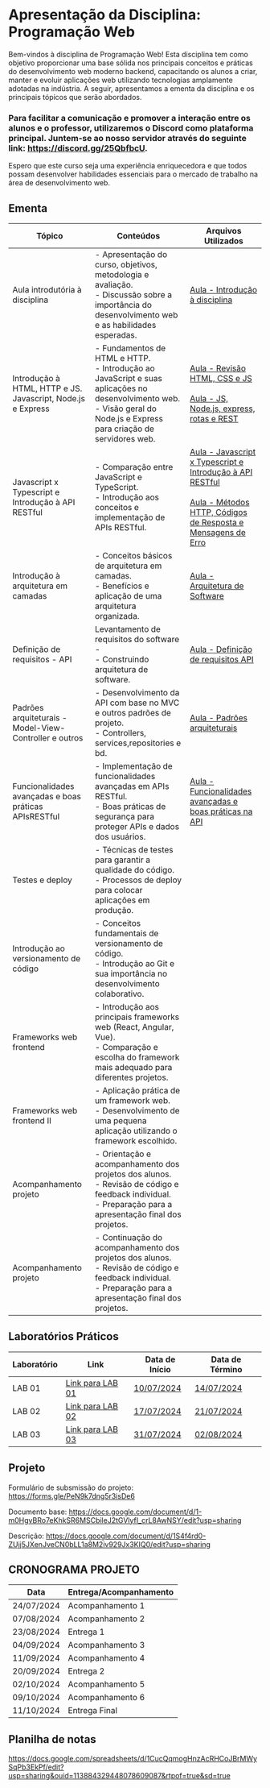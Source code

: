 # Apresentação da Disciplina: Programação Web

Bem-vindos à disciplina de Programação Web! Esta disciplina tem como objetivo proporcionar uma base sólida nos principais conceitos e práticas do desenvolvimento web moderno backend, capacitando os alunos a criar, manter e evoluir aplicações web utilizando tecnologias amplamente adotadas na indústria. A seguir, apresentamos a ementa da disciplina e os principais tópicos que serão abordados.

### Para facilitar a comunicação e promover a interação entre os alunos e o professor, utilizaremos o Discord como plataforma principal. Juntem-se ao nosso servidor através do seguinte link: https://discord.gg/25QbfbcU.

Espero que este curso seja uma experiência enriquecedora e que todos possam desenvolver habilidades essenciais para o mercado de trabalho na área de desenvolvimento web.

## Ementa 

| Tópico | Conteúdos | Arquivos Utilizados |
|--------|-----------|---------------------|
| Aula introdutória à disciplina | - Apresentação do curso, objetivos, metodologia e avaliação.<br>- Discussão sobre a importância do desenvolvimento web e as habilidades esperadas. | [Aula - Introdução à disciplina](aulas/Aula1.pdf) |
| Introdução à HTML, HTTP e JS. Javascript, Node.js e Express | - Fundamentos de HTML e HTTP.<br>- Introdução ao JavaScript e suas aplicações no desenvolvimento web.<br>- Visão geral do Node.js e Express para criação de servidores web. | [Aula - Revisão HTML, CSS e JS](aulas/Aula2.pdf) <br></br> [Aula - JS, Node.js, express, rotas e REST](aulas/Aula3.pdf) |
| Javascript x Typescript e Introdução à API RESTful | - Comparação entre JavaScript e TypeScript.<br>- Introdução aos conceitos e implementação de APIs RESTful. | [Aula - Javascript x Typescript e Introdução à API RESTful](aulas/Aula4.pdf) <br></br> [Aula - Métodos HTTP, Códigos de Resposta e Mensagens de Erro](aulas/Aula5.pdf)|
| Introdução à arquitetura em camadas | - Conceitos básicos de arquitetura em camadas.<br>- Benefícios e aplicação de uma arquitetura organizada. | [Aula - Arquitetura de Software](aulas/Aula6.pdf)|
| Definição de requisitos - API | Levantamento de requisitos do software - <br>- Construindo arquitetura de software. | [Aula - Definição de requisitos API](aulas/Aula7.pdf) |
| Padrões arquiteturais - Model-View-Controller e outros | - Desenvolvimento da API com base no MVC e outros padrões de projeto.<br>- Controllers, services,repositories e bd. | [Aula - Padrões arquiteturais](aulas/Aula8.pdf) |
| Funcionalidades avançadas e boas práticas APIsRESTful | - Implementação de funcionalidades avançadas em APIs RESTful.<br>- Boas práticas de segurança para proteger APIs e dados dos usuários. | [Aula - Funcionalidades avançadas e boas práticas na API](aulas/Aula9.pdf) |Aula
| Testes e deploy | - Técnicas de testes para garantir a qualidade do código.<br>- Processos de deploy para colocar aplicações em produção. | [](#) |
| Introdução ao versionamento de código | - Conceitos fundamentais de versionamento de código.<br>- Introdução ao Git e sua importância no desenvolvimento colaborativo. | [](#) |
| Frameworks web frontend | - Introdução aos principais frameworks web (React, Angular, Vue).<br>- Comparação e escolha do framework mais adequado para diferentes projetos. | [](#) |
| Frameworks web frontend II | - Aplicação prática de um framework web.<br>- Desenvolvimento de uma pequena aplicação utilizando o framework escolhido. | [](#) |
| Acompanhamento projeto | - Orientação e acompanhamento dos projetos dos alunos.<br>- Revisão de código e feedback individual.<br>- Preparação para a apresentação final dos projetos. | [](#) |
| Acompanhamento projeto | - Continuação do acompanhamento dos projetos dos alunos.<br>- Revisão de código e feedback individual.<br>- Preparação para a apresentação final dos projetos. | [](#) |

## Laboratórios Práticos

| Laboratório | Link | Data de Início | Data de Término |
|-------------|------|----------------|-----------------|
| LAB 01 | [Link para LAB 01](https://docs.google.com/document/d/19z913LVtDRj6j5_ehT3MiPNx3TUikRAtIKuZfYlE_qo/edit?usp=sharing) |  [10/07/2024](#) | [14/07/2024](#) |
| LAB 02 | [Link para LAB 02](https://docs.google.com/document/d/1iGzrjanD7kAY5CFO5vAxjOwqLCCrUxEHW680KyzZZ6Y/edit?usp=sharing) | [17/07/2024](#) | [21/07/2024](#) |
| LAB 03 | [Link para LAB 03](https://docs.google.com/document/d/1vbqR1Z6dQWHe3Nd4qU5yIFdWyOJrjZCJfL4_mIvSjOk/edit?usp=sharing) | [31/07/2024](#) | [02/08/2024](#) |

## Projeto

Formulário de subsmissão do projeto: https://forms.gle/PeN9k7dng5r3isDe6

Documento base: https://docs.google.com/document/d/1-m0HgvBRo7eKhkSR6MSCbileJ2tGVlyfI_crL8AwNSY/edit?usp=sharing 

Descrição: https://docs.google.com/document/d/1S4f4rd0-ZUjj5JXenJveCN0bLL1a8M2iv929Jx3KIQ0/edit?usp=sharing

## CRONOGRAMA PROJETO

| Data        | Entrega/Acompanhamento|
|-------------|-----------------------|
| 24/07/2024  | Acompanhamento 1      |
| 07/08/2024  | Acompanhamento 2      |
| 23/08/2024  | Entrega 1             |
| 04/09/2024  | Acompanhamento 3      |
| 11/09/2024  | Acompanhamento 4      |
| 20/09/2024  | Entrega 2             |
| 02/10/2024  | Acompanhamento 5      |
| 09/10/2024  | Acompanhamento 6      |
| 11/10/2024  | Entrega Final         |

## Planilha de notas

https://docs.google.com/spreadsheets/d/1CucQqmogHnzAcRHCoJBrMWySqPb3EkPf/edit?usp=sharing&ouid=113884329448078609087&rtpof=true&sd=true
